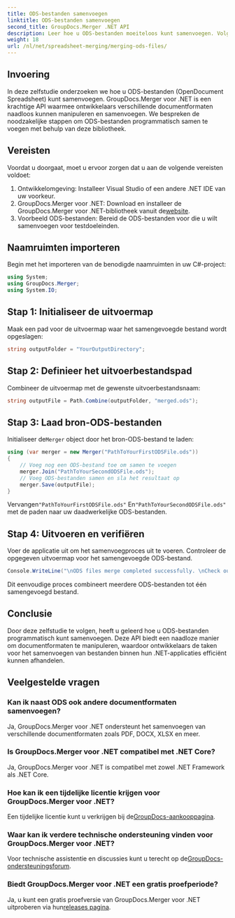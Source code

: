 ```yaml
---
title: ODS-bestanden samenvoegen
linktitle: ODS-bestanden samenvoegen
second_title: GroupDocs.Merger .NET API
description: Leer hoe u ODS-bestanden moeiteloos kunt samenvoegen. Volg onze stapsgewijze handleiding voor naadloze documentmanipulatie.
weight: 18
url: /nl/net/spreadsheet-merging/merging-ods-files/
---
```

## Invoering
In deze zelfstudie onderzoeken we hoe u ODS-bestanden (OpenDocument Spreadsheet) kunt samenvoegen. GroupDocs.Merger voor .NET is een krachtige API waarmee ontwikkelaars verschillende documentformaten naadloos kunnen manipuleren en samenvoegen. We bespreken de noodzakelijke stappen om ODS-bestanden programmatisch samen te voegen met behulp van deze bibliotheek.
## Vereisten
Voordat u doorgaat, moet u ervoor zorgen dat u aan de volgende vereisten voldoet:
1. Ontwikkelomgeving: Installeer Visual Studio of een andere .NET IDE van uw voorkeur.
2.  GroupDocs.Merger voor .NET: Download en installeer de GroupDocs.Merger voor .NET-bibliotheek vanuit de[website](https://releases.groupdocs.com/merger/net/).
3. Voorbeeld ODS-bestanden: Bereid de ODS-bestanden voor die u wilt samenvoegen voor testdoeleinden.

## Naamruimten importeren
Begin met het importeren van de benodigde naamruimten in uw C#-project:
```csharp
using System; 
using GroupDocs.Merger;
using System.IO;
```
## Stap 1: Initialiseer de uitvoermap
Maak een pad voor de uitvoermap waar het samengevoegde bestand wordt opgeslagen:
```csharp
string outputFolder = "YourOutputDirectory";
```
## Stap 2: Definieer het uitvoerbestandspad
Combineer de uitvoermap met de gewenste uitvoerbestandsnaam:
```csharp
string outputFile = Path.Combine(outputFolder, "merged.ods");
```
## Stap 3: Laad bron-ODS-bestanden
 Initialiseer de`Merger` object door het bron-ODS-bestand te laden:
```csharp
using (var merger = new Merger("PathToYourFirstODSFile.ods"))
{
    // Voeg nog een ODS-bestand toe om samen te voegen
    merger.Join("PathToYourSecondODSFile.ods");
    // Voeg ODS-bestanden samen en sla het resultaat op
    merger.Save(outputFile);
}
```
 Vervangen`"PathToYourFirstODSFile.ods"` En`"PathToYourSecondODSFile.ods"` met de paden naar uw daadwerkelijke ODS-bestanden.
## Stap 4: Uitvoeren en verifiëren
Voer de applicatie uit om het samenvoegproces uit te voeren. Controleer de opgegeven uitvoermap voor het samengevoegde ODS-bestand.
```csharp
Console.WriteLine("\nODS files merge completed successfully. \nCheck output in {0}", outputFolder);
```
Dit eenvoudige proces combineert meerdere ODS-bestanden tot één samengevoegd bestand.

## Conclusie
Door deze zelfstudie te volgen, heeft u geleerd hoe u ODS-bestanden programmatisch kunt samenvoegen. Deze API biedt een naadloze manier om documentformaten te manipuleren, waardoor ontwikkelaars de taken voor het samenvoegen van bestanden binnen hun .NET-applicaties efficiënt kunnen afhandelen.

## Veelgestelde vragen
### Kan ik naast ODS ook andere documentformaten samenvoegen?
Ja, GroupDocs.Merger voor .NET ondersteunt het samenvoegen van verschillende documentformaten zoals PDF, DOCX, XLSX en meer.
### Is GroupDocs.Merger voor .NET compatibel met .NET Core?
Ja, GroupDocs.Merger voor .NET is compatibel met zowel .NET Framework als .NET Core.
### Hoe kan ik een tijdelijke licentie krijgen voor GroupDocs.Merger voor .NET?
 Een tijdelijke licentie kunt u verkrijgen bij de[GroupDocs-aankooppagina](https://purchase.groupdocs.com/temporary-license/).
### Waar kan ik verdere technische ondersteuning vinden voor GroupDocs.Merger voor .NET?
 Voor technische assistentie en discussies kunt u terecht op de[GroupDocs-ondersteuningsforum](https://forum.groupdocs.com/c/merger/32).
### Biedt GroupDocs.Merger voor .NET een gratis proefperiode?
 Ja, u kunt een gratis proefversie van GroupDocs.Merger voor .NET uitproberen via hun[releases pagina](https://releases.groupdocs.com/).